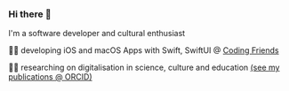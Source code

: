 ### Hi there 👋

I'm a software developer and cultural enthusiast 

👩‍💻 developing iOS and macOS Apps with Swift, SwiftUI @ [Coding Friends](https://www.coding-friends.com/)

👩‍🎓 researching on digitalisation in science, culture and education [(see my publications @ ORCID)](https://orcid.org/my-orcid?orcid=0000-0002-0627-8199)
